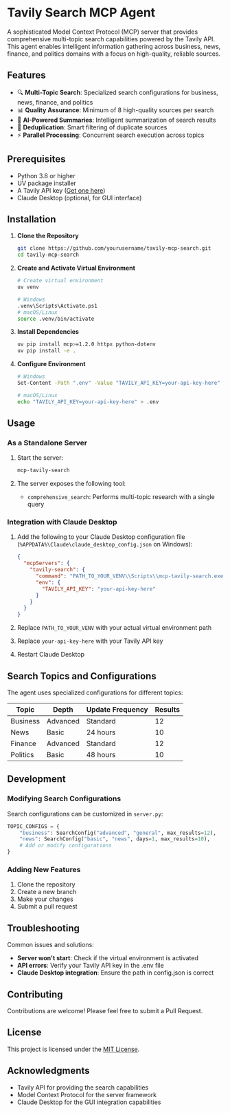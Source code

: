 # Tavily Search MCP Agent

A sophisticated Model Context Protocol (MCP) server that provides comprehensive multi-topic search capabilities powered by the Tavily API. This agent enables intelligent information gathering across business, news, finance, and politics domains with a focus on high-quality, reliable sources.

## Features

- 🔍 **Multi-Topic Search**: Specialized search configurations for business, news, finance, and politics
- 📊 **Quality Assurance**: Minimum of 8 high-quality sources per search
- 🤖 **AI-Powered Summaries**: Intelligent summarization of search results
- 🔄 **Deduplication**: Smart filtering of duplicate sources
- ⚡ **Parallel Processing**: Concurrent search execution across topics

## Prerequisites

- Python 3.8 or higher
- UV package installer
- A Tavily API key ([Get one here](https://tavily.com))
- Claude Desktop (optional, for GUI interface)

## Installation

1. **Clone the Repository**
   ```bash
   git clone https://github.com/yourusername/tavily-mcp-search.git
   cd tavily-mcp-search
   ```

2. **Create and Activate Virtual Environment**
   ```bash
   # Create virtual environment
   uv venv
   
   # Windows
   .venv\Scripts\Activate.ps1
   # macOS/Linux
   source .venv/bin/activate
   ```

3. **Install Dependencies**
   ```bash
   uv pip install mcp>=1.2.0 httpx python-dotenv
   uv pip install -e .
   ```

4. **Configure Environment**
   ```bash
   # Windows
   Set-Content -Path ".env" -Value "TAVILY_API_KEY=your-api-key-here" -Encoding UTF8
   
   # macOS/Linux
   echo "TAVILY_API_KEY=your-api-key-here" > .env
   ```

## Usage

### As a Standalone Server

1. Start the server:
   ```bash
   mcp-tavily-search
   ```

2. The server exposes the following tool:
   - `comprehensive_search`: Performs multi-topic research with a single query

### Integration with Claude Desktop

1. Add the following to your Claude Desktop configuration file (`%APPDATA%\Claude\claude_desktop_config.json` on Windows):
   ```json
   {
     "mcpServers": {
       "tavily-search": {
         "command": "PATH_TO_YOUR_VENV\\Scripts\\mcp-tavily-search.exe",
         "env": {
           "TAVILY_API_KEY": "your-api-key-here"
         }
       }
     }
   }
   ```

2. Replace `PATH_TO_YOUR_VENV` with your actual virtual environment path
3. Replace `your-api-key-here` with your Tavily API key
4. Restart Claude Desktop

## Search Topics and Configurations

The agent uses specialized configurations for different topics:

| Topic | Depth | Update Frequency | Results |
|-------|-------|-----------------|----------|
| Business | Advanced | Standard | 12 |
| News | Basic | 24 hours | 10 |
| Finance | Advanced | Standard | 12 |
| Politics | Basic | 48 hours | 10 |

## Development

### Modifying Search Configurations

Search configurations can be customized in `server.py`:

```python
TOPIC_CONFIGS = {
    "business": SearchConfig("advanced", "general", max_results=12),
    "news": SearchConfig("basic", "news", days=1, max_results=10),
    # Add or modify configurations
}
```

### Adding New Features

1. Clone the repository
2. Create a new branch
3. Make your changes
4. Submit a pull request

## Troubleshooting

Common issues and solutions:

- **Server won't start**: Check if the virtual environment is activated
- **API errors**: Verify your Tavily API key in the .env file
- **Claude Desktop integration**: Ensure the path in config.json is correct

## Contributing

Contributions are welcome! Please feel free to submit a Pull Request.

## License
This project is licensed under the [MIT License](https://mit-license.org/).

## Acknowledgments

- Tavily API for providing the search capabilities
- Model Context Protocol for the server framework
- Claude Desktop for the GUI integration capabilities